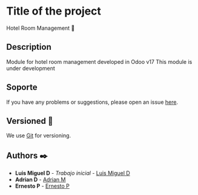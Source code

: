 # Title of the project

Hotel Room Management 🏨

## Description

Module for hotel room management developed in Odoo v17 
This module is under development

<!-- ## Empezando 🚀 -->

<!-- Estas instrucciones te guiarán para obtener una copia de este proyecto en funcionamiento en tu máquina local para propósitos de desarrollo y pruebas. -->

<!-- ### Prerrequisitos 📋 -->

<!--Lista de software y herramientas, incluyendo versiones, que necesitas para instalar y ejecutar este proyecto:

- Sistema Operativo (por ejemplo, Ubuntu 20.04, Windows 10)
- Lenguaje de programación (por ejemplo, Python 3.8)
- Framework (por ejemplo, Django 3.1)
- Base de datos (por ejemplo, PostgreSQL 12)
- Otros... -->

<!-- ### Instalación 🔧 -->

<!--Una guía paso a paso sobre cómo configurar el entorno de desarrollo e instalar todas las dependencias.-->

<!-- ## Despliegue 📦

Instrucciones sobre cómo desplegar esto en un sistema en vivo o ambiente de producción.

## Construido Con 🛠️

Explica qué tecnologías usaste para construir este proyecto. Aquí algunos ejemplos:

- [Ruby](https://www.ruby-lang.org/es/) - El lenguaje utilizado
- [Ruby on Rails](https://rubyonrails.org) - El framework web utilizado
- [Ruby gems](https://rubygems.org) - Gestión de dependencias
- [Postgresql](https://www.postgresql.org) - Sistema de base de datos
- [Bulma IO](https://bulma.io) - Framework de CSS -->

<!-- ## Contribuyendo 🖇️

Las contribuciones son lo que hacen a la comunidad de código abierto un lugar increíble para aprender, inspirar y crear. Cualquier contribución que hagas es muy apreciada. Por favor, lee el [CONTRIBUTING.md](https://gist.github.com/brayandiazc/xxxxxx) para detalles sobre nuestro código de conducta, y el proceso para enviarnos pull requests. -->


## Soporte

If you have any problems or suggestions, please open an issue [here](https://github.com/luismdp05/Hotel-Management/issues).


## Versioned 📌

We use [Git](https://git-scm.com) for versioning.
<!-- Usamos [Git](https://git-scm.com) para el versionado. Para las versiones disponibles, ve las [etiquetas en este repositorio](https://github.com/your/project/tags). -->

## Authors ✒️

- **Luis Miguel D** - _Trabajo inicial_ - [Luis Miguel D](https://github.com/luismdp05)
- **Adrian D** - [Adrian M](https://github.com/aDogdev)
- **Ernesto P** - [Ernesto P](https://github.com/nestoki)

<!-- Mira también la lista de [contribuidores](https://github.com/your/project/contributors) que han participado en este proyecto. -->


<!-- Estamos agradecidos por las contribuciones de la comunidad a este proyecto. Si encontraste cualquier valor en este proyecto o quieres contribuir, aquí está lo que puedes hacer:

- Comparte este proyecto con otros
- Invítanos un café ☕
- Inicia un nuevo problema o contribuye con un PR
- Muestra tu agradecimiento diciendo gracias en un nuevo problema.

--- -->


